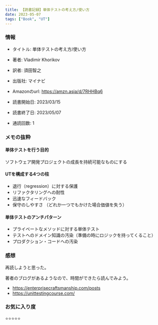 ```yaml
---
title: 【読書記録】単体テストの考え方/使い方
date: 2023-05-07
tags: ["Book", "UT"]
---
```


### 情報
- タイトル: 単体テストの考え方/使い方
- 著者: Vladimir Khorikov 
- 訳者: 須田智之
- 出版社: マイナビ
- Amazonのurl: https://amzn.asia/d/7RHHBq6

- 読書開始日: 2023/03/15
- 読書終了日: 2023/05/07
- 通読回数: 1

### メモの抜粋
#### 単体テストを行う目的
ソフトウェア開発プロジェクトの成長を持続可能なものにする

#### UTを構成する4つの柱
- 退行（regression）に対する保護
- リファクタリングへの耐性
- 迅速なフィードバック
- 保守のしやすさ
（どれか一つでもかけた場合価値を失う）

#### 単体テストのアンチパターン
- プライベートなメソッドに対する単体テスト
- テストへのドメイン知識の汚染（準備の時にロジックを持ってくること）
- プロダクション・コードへの汚染

### 感想
再読しようと思った。

著者のブログがあるようなので、時間ができたら読んでみよう。
- https://enterprisecraftsmanship.com/posts
- https://unittestingcourse.com/

### お気に入り度
⭐️⭐️⭐️⭐️⭐️